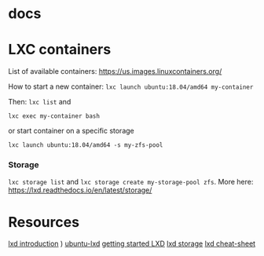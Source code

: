 # docs

LXC containers
====

List of available containers:
https://us.images.linuxcontainers.org/

How to start a new container:
```lxc launch ubuntu:18.04/amd64 my-container```

Then:
`lxc list` and 
```
lxc exec my-container bash
```
or start container on a specific storage
```
lxc launch ubuntu:18.04/amd64 -s my-zfs-pool
```

### Storage
`lxc storage list` and `lxc storage create my-storage-pool zfs`.
More here:
https://lxd.readthedocs.io/en/latest/storage/



Resources
====
[lxd introduction](https://stgraber.org/2016/03/11/lxd-2-0-introduction-to-lxd-112/) )
[ubuntu-lxd](https://powersj.github.io/post/ubuntu-lxd/)
[getting started LXD](https://linuxcontainers.org/lxd/getting-started-cli/)
[lxd storage](https://insights.ubuntu.com/2017/07/12/storage-management-in-lxd-2-15)
[lxd cheat-sheet](https://www.jamescoyle.net/cheat-sheets/2540-lxc-2-x-lxd-cheat-sheet)





